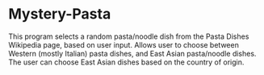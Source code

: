 # Mystery-Pasta
This program selects a random pasta/noodle dish from the Pasta Dishes Wikipedia page, based on user input. Allows user to choose between Western (mostly Italian) pasta dishes, and East Asian pasta/noodle dishes. The user can choose East Asian dishes based on the country of origin.
